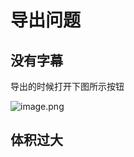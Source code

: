 # 导出问题
## 没有字幕

导出的时候打开下图所示按钮

![image.png](https://i0.hdslb.com/bfs/openplatform/5958e283cf580f323827ca657736aca364bebc71.png)

## 体积过大


